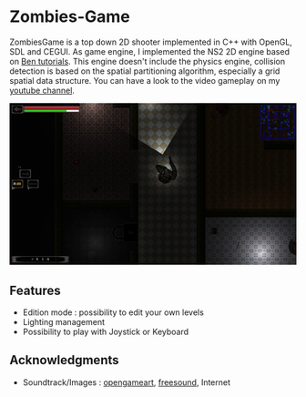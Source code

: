 # Zombies-Game

ZombiesGame is a top down 2D shooter implemented in C++ with OpenGL, SDL and CEGUI. As game engine, I implemented the NS2 2D engine based on [Ben tutorials](https://github.com/Barnold1953/GraphicsTutorials). This engine doesn't include the physics engine, collision detection is based on the spatial partitioning algorithm, especially a grid spatial data structure. You can have a look to the video gameplay on my [youtube channel](https://youtu.be/gh74RZaRhr0).

[![Gameplay video on youtube](https://github.com/ndongmo/Zombies-Game/blob/master/capture.png)](https://youtu.be/gh74RZaRhr0)

## Features

- Edition mode : possibility to edit your own levels
- Lighting management
- Possibility to play with Joystick or Keyboard

## Acknowledgments

- Soundtrack/Images : [opengameart](https://opengameart.org/), [freesound](https://freesound.org), Internet
